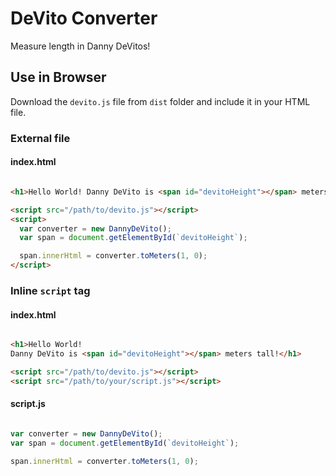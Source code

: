 # DeVito Converter

Measure length in Danny DeVitos!

## Use in Browser

Download the `devito.js` file from `dist` folder and include it in your HTML file.

### External file

#### index.html

```html

<h1>Hello World! Danny DeVito is <span id="devitoHeight"></span> meters tall!</h1>

<script src="/path/to/devito.js"></script>
<script>
  var converter = new DannyDeVito();
  var span = document.getElementById(`devitoHeight`);

  span.innerHtml = converter.toMeters(1, 0);
</script>

```

### Inline `script` tag

#### index.html

```html

<h1>Hello World!
Danny DeVito is <span id="devitoHeight"></span> meters tall!</h1>

<script src="/path/to/devito.js"></script>
<script src="/path/to/your/script.js"></script>

```

#### script.js

```javascript

var converter = new DannyDeVito();
var span = document.getElementById(`devitoHeight`);

span.innerHtml = converter.toMeters(1, 0);

```
